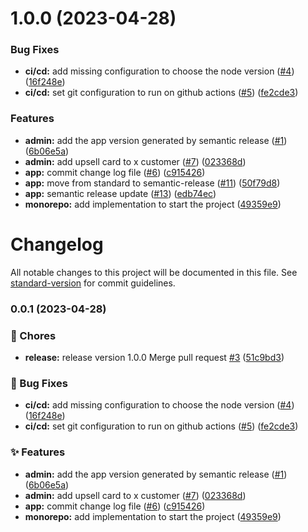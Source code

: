 # 1.0.0 (2023-04-28)


### Bug Fixes

* **ci/cd:** add missing configuration to choose the node version ([#4](https://github.com/jcvalerio/semantic-versioning-poc/issues/4)) ([16f248e](https://github.com/jcvalerio/semantic-versioning-poc/commit/16f248e1564d56e82bea1d01bbcc8fff777c7211))
* **ci/cd:** set git configuration to run on github actions ([#5](https://github.com/jcvalerio/semantic-versioning-poc/issues/5)) ([fe2cde3](https://github.com/jcvalerio/semantic-versioning-poc/commit/fe2cde385b3d85e6a2b9a294b89c434c96cc93cb))


### Features

* **admin:** add the app version generated by semantic release ([#1](https://github.com/jcvalerio/semantic-versioning-poc/issues/1)) ([6b06e5a](https://github.com/jcvalerio/semantic-versioning-poc/commit/6b06e5aa12f2d9efecc4a088206bf18422aae664))
* **admin:** add upsell card to x customer ([#7](https://github.com/jcvalerio/semantic-versioning-poc/issues/7)) ([023368d](https://github.com/jcvalerio/semantic-versioning-poc/commit/023368ddaba82bf91e434889c5f3aac25b920869))
* **app:** commit change log file ([#6](https://github.com/jcvalerio/semantic-versioning-poc/issues/6)) ([c915426](https://github.com/jcvalerio/semantic-versioning-poc/commit/c915426a5015f1923e4f89ba7f2ba53952819dbb))
* **app:** move from standard to semantic-release ([#11](https://github.com/jcvalerio/semantic-versioning-poc/issues/11)) ([50f79d8](https://github.com/jcvalerio/semantic-versioning-poc/commit/50f79d8cd5b2ab05448126c6a121f86eb42782a7))
* **app:** semantic release update ([#13](https://github.com/jcvalerio/semantic-versioning-poc/issues/13)) ([edb74ec](https://github.com/jcvalerio/semantic-versioning-poc/commit/edb74ece59716340b0a5cbfe12ebfa13baa11e1e))
* **monorepo:** add implementation to start the project ([49359e9](https://github.com/jcvalerio/semantic-versioning-poc/commit/49359e9e16134beb4e9061021f7f04066ce4edbf))

# Changelog

All notable changes to this project will be documented in this file. See [standard-version](https://github.com/conventional-changelog/standard-version) for commit guidelines.

### 0.0.1 (2023-04-28)


### 🚚 Chores

* **release:** release version 1.0.0 Merge pull request [#3](https://github.com/jcvalerio/semantic-versioning-poc/issues/3) ([51c9bd3](https://github.com/jcvalerio/semantic-versioning-poc/commit/51c9bd3c00b1a1e42777eb3e46bde1e0e0192973))


### 🐛 Bug Fixes

* **ci/cd:** add missing configuration to choose the node version ([#4](https://github.com/jcvalerio/semantic-versioning-poc/issues/4)) ([16f248e](https://github.com/jcvalerio/semantic-versioning-poc/commit/16f248e1564d56e82bea1d01bbcc8fff777c7211))
* **ci/cd:** set git configuration to run on github actions ([#5](https://github.com/jcvalerio/semantic-versioning-poc/issues/5)) ([fe2cde3](https://github.com/jcvalerio/semantic-versioning-poc/commit/fe2cde385b3d85e6a2b9a294b89c434c96cc93cb))


### ✨ Features

* **admin:** add the app version generated by semantic release ([#1](https://github.com/jcvalerio/semantic-versioning-poc/issues/1)) ([6b06e5a](https://github.com/jcvalerio/semantic-versioning-poc/commit/6b06e5aa12f2d9efecc4a088206bf18422aae664))
* **admin:** add upsell card to x customer ([#7](https://github.com/jcvalerio/semantic-versioning-poc/issues/7)) ([023368d](https://github.com/jcvalerio/semantic-versioning-poc/commit/023368ddaba82bf91e434889c5f3aac25b920869))
* **app:** commit change log file ([#6](https://github.com/jcvalerio/semantic-versioning-poc/issues/6)) ([c915426](https://github.com/jcvalerio/semantic-versioning-poc/commit/c915426a5015f1923e4f89ba7f2ba53952819dbb))
* **monorepo:** add implementation to start the project ([49359e9](https://github.com/jcvalerio/semantic-versioning-poc/commit/49359e9e16134beb4e9061021f7f04066ce4edbf))
